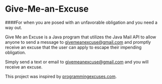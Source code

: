 # Give-Me-an-Excuse

####For when you are posed with an unfavorable obligation and you need a way out.

Give Me an Excuse is a Java program that utilizes the Java Mail API to allow anyone to send a message to givemeanexcuse@gmail.com and promptly receive an excuse that the user can apply to escape their impending obligation.

Simply send a text or email to givemeanexcuse@gmail.com and you will receive an excuse.

This project was inspired by [programmingexcuses.com](http://programmingexcuses.com/).
